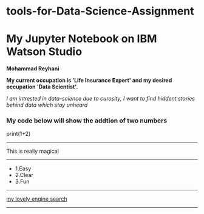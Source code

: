 # tools-for-Data-Science-Assignment

# My Jupyter Notebook on IBM Watson Studio

**Mohammad Reyhani**

**My current occupation is 'Life Insurance Expert' and my desired occupation 'Data Scientist'.**

*I am intrested in data-science due to curosity, I want to find hiddent stories behind data which stay unheard*

### My code below will show the addtion of two numbers

print(1+2)

*** 
This is really magical
***
* 1.Easy
* 2.Clear
* 3.Fun
***
[my lovely engine search](https://www.google.com)
***
